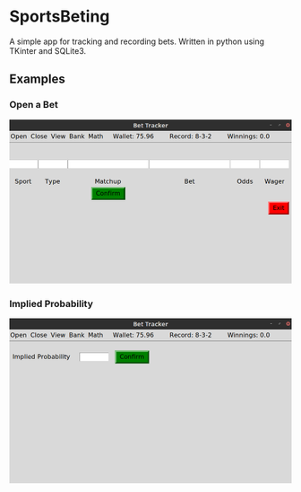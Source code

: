 # SportsBeting

A simple app for tracking and recording bets. Written in python using TKinter and SQLite3.

## Examples
### Open a Bet
![open](Images/open_bet.png)
### Implied Probability
![open](Images/math_bet.png)
